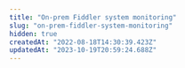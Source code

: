```yaml
---
title: "On-prem Fiddler system monitoring"
slug: "on-prem-fiddler-system-monitoring"
hidden: true
createdAt: "2022-08-18T14:30:39.423Z"
updatedAt: "2023-10-19T20:59:24.688Z"
---
```

